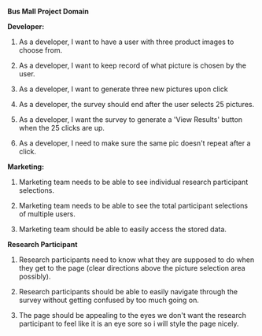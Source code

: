 **Bus Mall Project Domain**

**Developer:**

1. As a developer, I want to have a user with three product images to choose from.

2. As a developer, I want to keep record of what picture is chosen by the user.

3. As a developer, I want to generate three new pictures upon click

4. As a developer, the survey should end after the user selects 25 pictures.

5. As a developer, I want the survey to generate a 'View Results' button when the 25 clicks are up.

6. As a developer, I need to make sure the same pic doesn't repeat after a click.

**Marketing:**

1. Marketing team needs to be able to see individual research participant selections.

2. Marketing team needs to be able to see the total participant selections of multiple users.

3. Marketing team should be able to easily access the stored data.

**Research Participant**

1. Research participants need to know what they are supposed to do when they get to the page (clear directions above the picture selection area possibly).

2. Research participants should be able to easily navigate through the survey without getting confused by too much going on.

3. The page should be appealing to the eyes we don't want the research participant to feel like it is an eye sore so i will style the page nicely.
